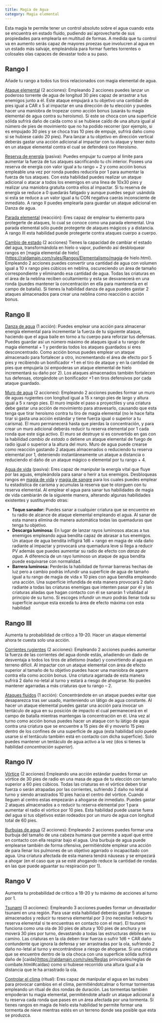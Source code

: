 ```yaml
---
title: Magia de Agua
category: Magia elemental
---
```


Esta magia te permite tener un control absoluto sobre el agua cuando esta se encuentra en estado fluido, pudiendo así aprovecharte de sus propiedades para emplearla en multitud de formas. A medida que tu control va en aumento serás capaz de mayores proezas que involucren al agua en un estado más salvaje, empleándola para formar fuertes torrentes o colosales olas capaces de devastar todo a su paso.

## Rango I 

Añade tu rango a todos tus tiros relacionados con magia elemental de agua.

<u>Ataque elemental</u> (2 acciones): Empleando 2 acciones puedes lanzar un poderoso torrente de agua de longitud 30 pies capaz de arrastrar a tus enemigos junto a él. Este ataque empujará a tu objetivo una cantidad de pies igual a CAR x 5 al impactar en una dirección de tu elección y puedes hacer una maniobra de tropezar como acción bonus (usarás tu magia elemental de agua contra su heroísmo). Si este se choca con una superficie sólida sufrirá daño de caída como si se hubiese caído de una altura igual al número de pies de movimiento que no ha podido recorrer (por ejemplo, si es empujado 30 pies y se choca tras 10 pies de empuje, sufrirá daño como si se hubiese caído 20 pies). Para lanzar a tu objetivo en dirección vertical deberás gastar una acción adicional al impactar con tu ataque y tener éxito en un ataque elemental contra el cual se defenderá con Heroísmo.

<u>Reserva de energía</u> (pasiva): Puedes empujar tu cuerpo al límite para aumentar la fuerza de tus ataques sacrificando tu chi interior. Posees una reserva de energía con valor igual a tu rango + 2 y como acción bonus empleable una vez por ronda puedes reducirla por 1 para aumentar la fuerza de tus ataques. Con esta habilidad puedes realizar un ataque adicional o atacar a todos los enemigos en una línea de 10x30 pies y realizar una maniobra gratuita contra ellos al impactar. Si tu reserva de energía se reduce a 0 quedarás fatigado y aunque puedes seguir usándola si esta se reduce a un valor igual a tu CON negativa caerás inconsciente de inmediato. A rango II puedes emplearla para guardar un ataque adicional en Danza de agua.

<u>Parada elemental</u> (reacción): Eres capaz de emplear tu elemento para protegerte de ataques, lo cual se conoce como una parada elemental. Una parada elemental sólo puede protegerte de ataques mágicos y a distancia. A rango III esta habilidad puede protegerte contra ataques cuerpo a cuerpo.

<u>Cambio de estado</u> (2 acciones) Tienes la capacidad de cambiar el estado del agua, transformándola en hielo o vapor, pudiendo así desbloquear rangos en [magia elemental de hielo](https://raldamain.com/rules/Rangos/Elementalismo/magia de hielo.html). Empleando 2 acciones puedes convertir una cantidad de agua con volumen igual a 10 x rango pies cúbicos en neblina, oscureciendo un área de tamaño correspondiente y eliminando esa cantidad de agua. Todas las criaturas en el área de la neblina reciben ocultamiento y esta se desvanecerá en una ronda (puedes mantener la concentración en ella para mantenerla en el campo de batalla). Si tienes la habilidad danza de agua puedes gastar 2 ataques almacenados para crear una neblina como reacción o acción bonus.

## Rango II

<u>Danza de agua</u> (1 acción): Puedes emplear una acción para almacenar energía elemental para incrementar la fuerza de tu siguiente ataque, haciendo que el agua baile en torno a tu cuerpo para reforzar tus defensas. Puedes guardar así un número máximo de ataques igual a tu rango de magia elemental + 1 y perderás todos los ataques guardados si eres desconcentrado. Como acción bonus puedes emplear un ataque almacenado para fortalecer a otro, incrementando el área de efecto por 5 pies y recibiendo un bonificador +1 en el tiro de ataque y en la cantidad de pies que empujaría (si empoderas un ataque elemental de hielo incrementará su daño por 2). Los ataques almacenados también fortalecen tus defensas, otorgándote un bonificador +1 en tiros defensivos por cada ataque guardado. 

<u>Muro de agua</u> (2 acciones): Empleando 2 acciones puedes formar un muro de aguas rugientes con longitud igual a 15 x rango pies de largo y altura igual a 5 x rango pies. El muro impide el paso a proyectiles y una criatura debe gastar una acción de movimiento para atravesarlo, causando que esta tenga que tirar heroísmo contra tu tiro de magia elemental (no le hace falta tirar si gasta una acción estándar y tiene fuerza igual o superior a tu carisma). El muro permanecerá hasta que pierdas la concentración, y para crear un muro adicional deberás reducir tu reserva elemental por 1 cada ronda que este siga activo. El muro se destruye si es convertido en gas con la habilidad *cambio de estado* o detiene un ataque elemental de fuego de radio igual o superior a la altura del muro. Muro de agua puede crearse como reacción gastando 2 ataques almacenados o reduciendo tu reserva elemental por 1, deteniendo instantáneamente un ataque a distancia o reduciendo el daño de un ataque mágico o elemental por tu rango + 4.

<u>Agua de vida</u> (pasiva): Eres capaz de manipular la energía vital que fluye por las aguas, empleándola para sanar o herir a tus enemigos. Desbloqueas rangos en [magia de vida](https://raldamain.com/rules/Rangos/Ocultismo/magia%20de%20vida.html) y [magia de sangre](https://raldamain.com/rules/Rangos/Elementalismo/magia%20de%20sangre.html) para los cuales puedes emplear tu estadística de carisma y acumulas la reserva que te otorguen con tu reserva elemental. Al emplear el agua para sanar tus habilidades de magia de vida cambiarán de la siguiente manera, alterando algunas habilidades existentes y sustituyendo otras:

- **Toque sanador:** Puedes sanar a cualquier criatura que se encuentre en tu radio de alcance de ataque elemental empleando el agua. Al sanar de esta manera elimina de manera automática todas las quemaduras que tenga tu objetivo.
- **Descarga luminosa:** En lugar de lanzar rayos luminosos atacas a tus enemigos empleando agua bendita capaz de abrasar a tus enemigos. Un ataque de agua bendita infligirá 1d6 + rango en magia de vida daño radiante al impactar y provocará una quemadura leve si llega a reducir PV además que puedes aumentar su radio de efecto con *danza de agua*. A diferencia de un rayo luminoso un ataque de agua bendita puede esquivarse con normalidad.
- **Barrera luminosa:** Perderás la habilidad de formar barreras hechas de luz pero a cambio podrás infundir una superfície de agua de tamaño igual a tu rango de magia de vida x 10 pies con agua bendita empleando una acción. Una superfície infundida de esta manera provocará 2 daño radiante a todas las criaturas enemigas que intenten pasar por él y las criaturas aliadas que hagan contacto con él se sanarán 1 vitalidad al principio de su turno. Si escoges infundir un muro podrás llenar toda su superfície aunque esta exceda tu área de efecto máxima con esta habilidad

## Rango III

Aumenta tu probabilidad de crítico a 19-20. Hacer un ataque elemental ahora te cuesta solo una acción.

<u>Corrientes rugientes</u> (2 acciones): Empleando 2 acciones puedes aumentar la fuerza de las corrientes del agua donde estás, añadiendo un dado de desventaja a todos los tiros de atletismo (nadar) y convirtiendo al agua en terreno difícil. Al impactar con un ataque elemental con área de efecto superior al tamaño de tu objetivo puedes hacer una maniobra de agarre contra ella como acción bonus. Una criatura agarrada de esta manera sufrirá 2 daño no-letal al turno y estará a riesgo de ahogarse. No puedes mantener agarradas a más criaturas que tu rango – 2. 

<u>Ataques fluidos</u> (1 acción): Concentrándote en un ataque puedes evitar que desaparezca tras ser usado, manteniendo un látigo de agua constante. Al hacer un ataque elemental puedes gastar una acción para invocar un tentáculo de agua en su posición de impacto el cual permanecerá en el campo de batalla mientras mantengas la concentración en él. Una vez al turno como acción bonus puedes hacer un ataque con tu látigo de agua contra una criatura que se encuentre a 15 pies de él y moverlo 15 pies dentro de los confines de una superficie de agua (esta habilidad solo puede usarse si el tentáculo también está en contacto con dicha superficie). Solo puedes mantener un tentáculo de agua activo a la vez (dos si tienes la habilidad *concentración superior*).

## Rango IV

<u>Vórtice</u> (2 acciones) Empleando una acción estándar puedes formar un vórtice de 30 pies de radio en una masa de agua de tu elección con tamaño superior a 60 pies cúbicos. Todas las criaturas en el vórtice deben tirar fuerza o serán atrapadas por las corrientes, sufriendo 2 daño no letal al turno y siendo arrastrados 10 pies hacia el centro del vórtice. Cuando lleguen al centro estas empezarán a ahogarse de inmediato. Puedes gastar 2 ataques almacenados a o reducir tu reserva elemental por 1 para aumentar el radio el vórtice por 10 pies. Esta habilidad puede usarse fuera del agua si tus objetivos están rodeados por un muro de agua con longitud total de 60 pies.

<u>Burbujas de agua</u> (2 acciones): Empleando 2 acciones puedes formar una burbuja del tamaño de una cabeza humana que permite a aquel que entre en contacto con ella respirar bajo el agua. Una burbuja de agua puede emplearse también de forma ofensiva, permitiéndote emplear una acción de para llenar los pulmones de un objetivo agarrado o incapacitado con agua. Una criatura afectada de esta manera tendrá náuseas y se empezará a ahogar (en el caso que ya se esté ahogando reduce la cantidad de rondas en las que puede aguantar su respiración por 1).

## Rango V

Aumenta tu probabilidad de crítico a 18-20 y tu máximo de acciones al turno por 1.

<u>Tsunami</u> (3 acciones): Empleando 3 acciones puedes formar un devastador tsunami en una región. Para usar esta habilidad deberás gastar 5 ataques almacenados y reducir tu reserva elemental por 3 (no necesitas reducir tu reserva elemental si te encuentras en contacto con el mar). El tsunami funciona como una ola de 30 pies de altura y 100 pies de anchura y se moverá 30 pies por turno, devastando a todas las estructuras débiles en su camino. Las criaturas en la ola deben tirar fuerza o sufrir 1d6 + CAR daño contundente que ignora la defensa y ser arrastradas por la ola, sufriendo 2 daño no-letal al turno y encontrándose a riesgo de ahogarse. Si una criatura que se encuentre dentro de la ola choca con una superficie sólida sufrirá daño de [caída](https://raldamain.com/rules/Reglas principales/reglas de combate.html#caídas) como si hubiese recorrido una altura igual a la distancia que le ha arrastrado la ola.

<u>Controlar el clima</u> (ritual): Eres capaz de manipular el agua en las nubes para provocar cambios en el clima, permitiéndotcalmar o formar tormentas empleando un ritual de dos rondas de duración. Las tormentas también empoderan tu magia elemental, permitiéndote añadir un ataque adicional a tu reserva cada ronda que pases en un área afectada por una tormenta. Si tienes rangos en magia de hielo esta habilidad te permite formar una tormenta de nieve mientras estés en un terreno donde sea posible que esta se produzca.

